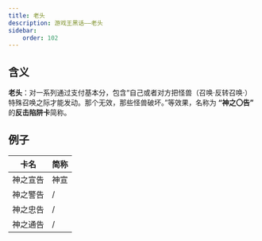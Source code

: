 ```yaml
---
title: 老头
description: 游戏王黑话——老头
sidebar:
    order: 102
---
```


## 含义

**老头**：对一系列通过支付基本分，包含“自己或者对方把怪兽（召唤·反转召唤·）特殊召唤之际才能发动。那个无效，那些怪兽破坏。”等效果，名称为 **“神之〇告”** 的**反击陷阱卡**简称。

## 例子

|卡名|简称|
|  ----  | ----  |
|神之宣告|神宣|
|神之警告|/|
|神之忠告|/|
|神之通告|/|
